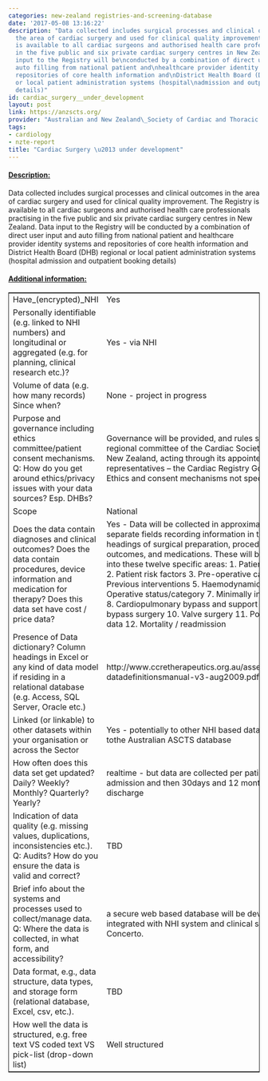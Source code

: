 ```yaml
---
categories: new-zealand registries-and-screening-database
date: '2017-05-08 13:16:22'
description: "Data collected includes surgical processes and clinical outcomes in
  the area of cardiac surgery and used for clinical quality improvement. The Registry
  is available to all cardiac surgeons and authorised health care professionals practising
  in the five public and six private cardiac surgery centres in New Zealand. \nData
  input to the Registry will be\nconducted by a combination of direct user input and
  auto filling from national patient and\nhealthcare provider identity systems and
  repositories of core health information and\nDistrict Health Board (DHB) regional
  or local patient administration systems (hospital\nadmission and outpatient booking
  details)"
id: cardiac_surgery__under_development
layout: post
link: https://anzscts.org/
provider: "Australian and New Zealand\_Society of Cardiac and Thoracic Surgeons"
tags:
- cardiology
- nzte-report
title: "Cardiac Surgery \u2013 under development"
---
```



 <h4> <u>Description:</u> </h4>
Data collected includes surgical processes and clinical outcomes in the area of cardiac surgery and used for clinical quality improvement. The Registry is available to all cardiac surgeons and authorised health care professionals practising in the five public and six private cardiac surgery centres in New Zealand. 
Data input to the Registry will be
conducted by a combination of direct user input and auto filling from national patient and
healthcare provider identity systems and repositories of core health information and
District Health Board (DHB) regional or local patient administration systems (hospital
admission and outpatient booking details)
 <h4> <u>Additional information:</u> </h4>
 <table style="border: 1px solid">
 <tr> <td width="40%">Have_(encrypted)_NHI</td> <td>Yes</td> </tr>
 <tr> <td width="40%">Personally identifiable (e.g. linked to NHI numbers) and longitudinal or aggregated (e.g. for planning, clinical research etc.)?</td> <td>Yes - via NHI</td> </tr>
 <tr> <td width="40%">Volume of data (e.g. how many records)
Since when?</td> <td>None - project in progress</td> </tr>
 <tr> <td width="40%">Purpose and governance including ethics committee/patient consent mechanisms. Q: How do you get around ethics/privacy issues with your data sources? Esp. DHBs?</td> <td>Governance will be
provided, and rules set, by the NZ regional committee of the Cardiac Society of Australia
and New Zealand, acting through its appointed representatives – the Cardiac Registry
Governance Group.
Ethics and consent mechanisms not specified.</td> </tr>
 <tr> <td width="40%">Scope</td> <td>National</td> </tr>
 <tr> <td width="40%">Does the data contain diagnoses and clinical outcomes?
Does the data contain procedures, device information and medication for therapy?
Does this data set have cost / price data?</td> <td>Yes - Data will be collected in approximately 330 separate fields recording information in the broad headings of surgical preparation, procedures and outcomes, and medications. These will be broken down into these twelve specific areas:
1. Patient demographics
2. Patient risk factors
3. Pre-operative cardiac status
4. Previous interventions
5. Haemodynamic data
6. Operative status/category
7. Minimally invasive treatment
8. Cardiopulmonary bypass and support
9. Coronary bypass surgery
10. Valve surgery
11. Post-operative data
12. Mortality / readmission</td> </tr>
 <tr> <td width="40%">Presence of Data dictionary? Column headings in Excel or any kind of data model if residing in a relational database (e.g. Access, SQL Server, Oracle etc.) </td> <td>http://www.ccretherapeutics.org.au/assets/images/ascts-datadefinitionsmanual-v3-aug2009.pdf</td> </tr>
 <tr> <td width="40%">Linked (or linkable) to other datasets within your organisation or across the Sector</td> <td>Yes - potentially to other NHI based datasets in NZ. Also tothe Australian ASCTS database</td> </tr>
 <tr> <td width="40%">How often does this data set get updated? Daily? Weekly? Monthly? Quarterly? Yearly?</td> <td>realtime - but data are collected per patient at the time od admission and then 30days and 12 months after discharge</td> </tr>
 <tr> <td width="40%">Indication of data quality (e.g. missing values, duplications, inconsistencies etc.). Q: Audits? How do you ensure the data is valid and correct?</td> <td>TBD</td> </tr>
 <tr> <td width="40%">Brief info about the systems and processes used to collect/manage data. Q: Where the data is collected, in what form, and accessibility?</td> <td>a secure web based database will be developed integrated with NHI system and clinical systems such as Concerto.</td> </tr>
 <tr> <td width="40%">Data format, e.g., data structure, data types, and storage form (relational database, Excel, csv, etc.).</td> <td>TBD</td> </tr>
 <tr> <td width="40%">How well the data is structured, e.g. free text VS coded text VS pick-list (drop-down list)</td> <td>Well structured</td> </tr>
 </table>